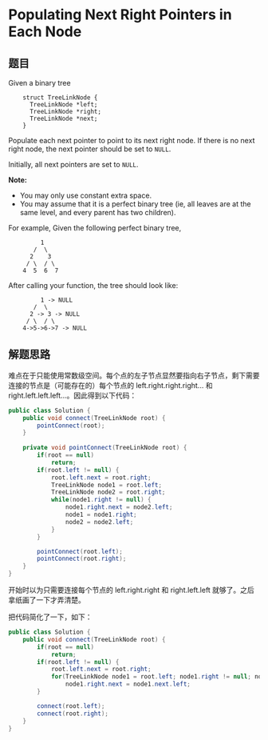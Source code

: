 # Populating Next Right Pointers in Each Node

## 题目

Given a binary tree

```
    struct TreeLinkNode {
      TreeLinkNode *left;
      TreeLinkNode *right;
      TreeLinkNode *next;
    }
```

Populate each next pointer to point to its next right node. If there is no next right node, the next pointer should be set to `NULL`.

Initially, all next pointers are set to `NULL`.

**Note:**

* You may only use constant extra space.
* You may assume that it is a perfect binary tree (ie, all leaves are at the same level, and every parent has two children).

For example,
Given the following perfect binary tree,

```
         1
       /  \
      2    3
     / \  / \
    4  5  6  7
```

After calling your function, the tree should look like:

```
         1 -> NULL
       /  \
      2 -> 3 -> NULL
     / \  / \
    4->5->6->7 -> NULL
```

## 解题思路

难点在于只能使用常数级空间。每个点的左子节点显然要指向右子节点，剩下需要连接的节点是（可能存在的）每个节点的 left.right.right.right... 和 right.left.left.left...。因此得到以下代码：

```java
public class Solution {
    public void connect(TreeLinkNode root) {
        pointConnect(root);
    }
    
    private void pointConnect(TreeLinkNode root) {
        if(root == null)
            return;
        if(root.left != null) {
            root.left.next = root.right;
            TreeLinkNode node1 = root.left;
            TreeLinkNode node2 = root.right;
            while(node1.right != null) {
                node1.right.next = node2.left;
                node1 = node1.right;
                node2 = node2.left;
            }
        }

        pointConnect(root.left);
        pointConnect(root.right);
    }
}
```

开始时以为只需要连接每个节点的 left.right.right 和 right.left.left 就够了。之后拿纸画了一下才弄清楚。

把代码简化了一下，如下：

```java
public class Solution {
    public void connect(TreeLinkNode root) {
        if(root == null)
            return;
        if(root.left != null) {
            root.left.next = root.right;
            for(TreeLinkNode node1 = root.left; node1.right != null; node1 = node1.right)
                node1.right.next = node1.next.left;
        }

        connect(root.left);
        connect(root.right);
    }
}
```